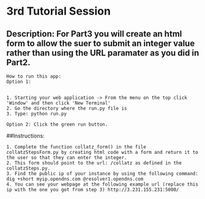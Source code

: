 # 3rd Tutorial Session
    
## Description: For Part3 you will create an html form to allow the suer to submit an integer value rather than using the URL paramater as you did in Part2. 
   

    How to run this app:
    Option 1:
    

    1. Starting your web application -> From the menu on the top click 'Window' and then click 'New Terminal'
    2. Go the directory where the run.py file is
    3. Type: python run.py
    
    Option 2: Click the green run button.
    
    
##Instructions:

    1. Complete the function collatz_form() in the file collatzStepsForm.py by creating html code with a form and return it to the user so that they can enter the integer.
    2. This form should point to the url: /collatz as defined in the collatzSteps.py.
    3. Find the public ip of your instance by using the following command: dig +short myip.opendns.com @resolver1.opendns.com
    4. You can see your webpage at the following example url (replace this ip with the one you got from step 3) http://3.231.155.231:5000/ 
